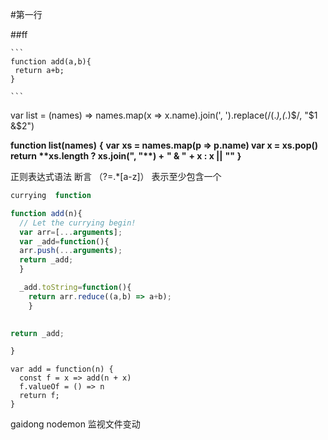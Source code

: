 #第一行



##ff

```
​```
function add(a,b){
 return a+b;
}

​```
```

var list = (names) =>  names.map(x => x.name).join(', ').replace(/(.*),(.*)$/, "$1 &$2")



**function list(names)** **{**
**var** **xs = names.map(****p =>** **p.name)**
**var** **x = xs.pop()**
**return** **xs.length ? xs.join(****", "****) +** **" & "** **+ x : x ||** **""**
**}**

正则表达式语法  断言 （?=.*[a-z]）  表示至少包含一个

``````javascript
currying  function

function add(n){
  // Let the currying begin!
  var arr=[...arguments];
  var _add=function(){
  arr.push(...arguments);
  return _add;
  }

  _add.toString=function(){
    return arr.reduce((a,b) => a+b);
    }
    

return _add;

}
``````

``````
var add = function(n) {
  const f = x => add(n + x)
  f.valueOf = () => n
  return f;
}
``````
gaidong
nodemon  监视文件变动
